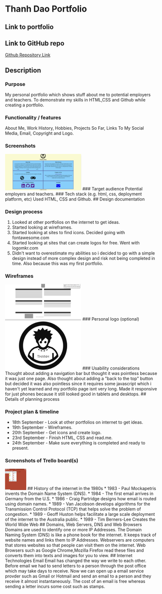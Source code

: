 # Thanh Dao Portfolio

## Link to portfolio

## Link to GitHub repo
[Github Repository Link](https://github.com/thanhthedev/portfolio)
## Description

### Purpose
My personal portfolio which shows stuff about me to potential employers and teachers. To demonstrate my skills in HTML,CSS and Github while creating a portfolio.
### Functionality / features
About Me,  Work History, Hobbies, Projects So Far, Links To My Social Media, Email, Copyright and Logo.
### Screenshots
<img src="./docs/Portfolio.PNG" width="50%" height="50%">
### Target audience
Potential employers and teachers.
### Tech stack (e.g. html, css, deployment platform, etc)
Used HTML, CSS and Github.  
## Design documentation

### Design process
1. Looked at other portfolios on the internet to get ideas.
2. Started looking at wireframes.
3. Started looking at sites to find icons. Decided going with fontawesome.com
4. Started looking at sites that can create logos for free. Went with logomkr.com
5. Didn't want to overestimate my abilities so i decided to go with a simple design instead of more complex design and risk not being completed in time. Also because this was my first portfolio.
### Wireframes
<img src="./docs/Wireframe.PNG" width="50%" height="50%">
### Personal logo (optional)
<img src="./docs/LogoMakrThanh.png" width="50%" height="50%">
### Usability considerations
Thought about adding a navigation bar but thought it was pointless because it was just one page. Also thought about adding a "back to the top" button but decided it was also pointless since it requires some javascript which i haven't yet learned and my portfolio page isnt very long. Made it responsive for just phones because it still looked good in tablets and desktops.
## Details of planning process

### Project plan & timeline
* 18th September - Look at other portfolios on internet to get ideas.
* 19th September - Wireframes.
* 20th September - Get icons and create logo.
* 23rd September - Finish HTML, CSS and read.me.
* 24th September - Make sure everything is completed and ready to present.
### Screenshots of Trello board(s)  
<img src="./docs/Trello.PNG" width="70" height="70">
## History of the internet in the 1980s
* 1983 - Paul Mockapetris invents the Domain Name System (DNS).
* 1984 - The first email arrives in Germany from the U.S. 
* 1986 - Craig Partridge designs how email is routed using domain names.
* 1989 - Van Jacobson develops algorithms for the Transmission Control Protocol (TCP) that helps solve the problem of congestion.
* 1989 - Geoff Huston helps facilitate a large scale deployment of the internet to the Australia public.
* 1989 - Tim Berners-Lee Creates the World Wide Web
## Domains, Web Servers, DNS and Web Browsers
Domains are used to identify one or more IP Addresses. The Domain Naming System (DNS) is like a phone book for the internet. It keeps track of website names and links them to IP Addresses.
Webservers are computers that stores websites so that people can visit them on the internet. Web Browsers such as Google Chrome,Mozilla Firefox read these files and converts them into texts and images for you to view. 
## Internet Technologies Email
Email has changed the way we write to each other. Before email we had to send letters to a person through the post office which may take days to receive. Now we can open up a email service provder such as Gmail or Hotmail and send an email to a person and they receive it almost instantaneously. The cost of an email is free whereas sending a letter incurs some cost such as stamps.   